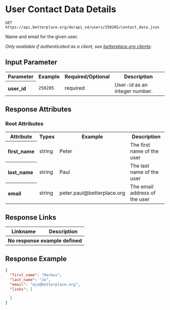 
# User Contact Data Details

```nginx
GET https://api.betterplace.org/de/api_v4/users/250285/contact_data.json
```

Name and email for the given user.

*Only available if authenticated as a client, see [betterplace.org clients](../README.md#client-authentication):*


## Input Parameter

<table>
  <tr>
    <th>Parameter</th>
    <th>Example</th>
    <th>Required/Optional</th>
    <th>Description</th>
  </tr>
  <tr>
    <th align="left">user_id</th>
    <td><code>250285</code></td>
    <td>required</td>
    <td>User-id as an integer number.</td>
  </tr>
</table>

## Response Attributes

### Root Attributes

  <table>
    <tr>
      <th>Attribute</th>
      <th>Types</th>
      <th>Example</th>
      <th>Description</th>
    </tr>
    <tr>
      <th align="left">first_name</th>
      <td>string</td>
      <td>Peter</td>
      <td>The first name of the user</td>
    </tr>
    <tr>
      <th align="left">last_name</th>
      <td>string</td>
      <td>Paul</td>
      <td>The last name of the user</td>
    </tr>
    <tr>
      <th align="left">email</th>
      <td>string</td>
      <td>peter.paul@betterplace.org</td>
      <td>The email address of the user</td>
    </tr>
  </table>
</table>

## Response Links

<table>
  <tr>
    <th>Linkname</th>
    <th>Description</th>
  </tr>

  <th colspan="2">No response example defined</th>
</table>

## Response Example

```json
{
  "first_name": "Markus",
  "last_name": "Jo",
  "email": "mjo@betterplace.org",
  "links": [

  ]
}
```

